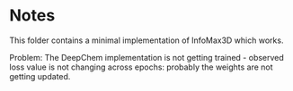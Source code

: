# Notes

This folder contains a minimal implementation of InfoMax3D which works.

Problem: The DeepChem implementation is not getting trained - observed loss value is not changing across epochs: probably the weights are not getting updated.
